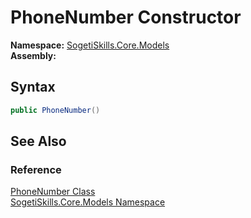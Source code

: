 PhoneNumber Constructor
=======================

**Namespace:** [SogetiSkills.Core.Models][1]  
**Assembly:**

Syntax
------

```csharp
public PhoneNumber()
```


See Also
--------

### Reference
[PhoneNumber Class][2]  
[SogetiSkills.Core.Models Namespace][1]  

[1]: ../README.md
[2]: README.md